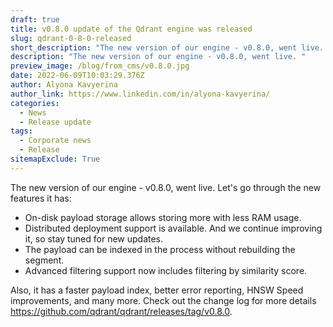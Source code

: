 ```yaml
---
draft: true
title: v0.8.0 update of the Qdrant engine was released
slug: qdrant-0-8-0-released
short_description: "The new version of our engine - v0.8.0, went live. "
description: "The new version of our engine - v0.8.0, went live. "
preview_image: /blog/from_cms/v0.8.0.jpg
date: 2022-06-09T10:03:29.376Z
author: Alyona Kavyerina
author_link: https://www.linkedin.com/in/alyona-kavyerina/
categories:
  - News
  - Release update
tags:
  - Corporate news
  - Release
sitemapExclude: True
---
```

<!--StartFragment-->

The new version of our engine - v0.8.0, went live. Let's go through the new features it has:

* On-disk payload storage allows storing more with less RAM usage.
* Distributed deployment support is available. And we continue improving it, so stay tuned for new updates.
* The payload can be indexed in the process without rebuilding the segment.
* Advanced filtering support now includes filtering by similarity score.

Also, it has a faster payload index, better error reporting, HNSW Speed improvements, and many more. Check out the change log for more details [](https://github.com/qdrant/qdrant/releases/tag/v0.8.0)https://github.com/qdrant/qdrant/releases/tag/v0.8.0.

<!--EndFragment-->